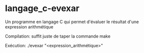 # langage_c-evexar
Un programme en langage C qui permet d'évaluer le résultat d'une expression arithmétique

Compilation: suffit juste de taper la commande
  make
  
Exécution:
  ./evexar "<expression_arithmétique>"
